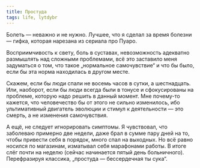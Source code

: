 ```yaml
---
title: Простуда 
tags: life, lytdybr
---
```


Болеть — неважно и не нужно. Лучшее, что я сделал за время
болезни — гифка, которая нарезана из сериала про Пуаро.

Восприимчивость к свету, боль в суставах, невозможность
адекватно размышлять над сложными проблемами, всё это
заставило меня задуматься о том, что такое „нормальное
самочувствие“ и что бы было, если бы эта норма находилась в
другом месте.

Скажем, если бы люди спали не восемь часов в сутки, а
шестнадцать. Или, наоборот, если бы люди всегда были в
тонусе и сфокусированы на проблеме, которую надо решить в
данный момент. Мне почему-то кажется, что человечество бы от
этого не сильно изменилось, ибо ультимативный двигатель
эволюции и стимул к деятельности — это смерть, а не
изменения самочувствия.

А ещё, не следует игнорировать симптомы. Я чувствовал, что
заболеваю примерно две недели, даже брал в сумме пару дней
на то, чтобы привести себя в порядок, много спал на
выходных. Но всё равно носился по магазинам, изматывал себя
марафонами работы. В итоге слёг почти на неделю (сейчас
начинается пятый день больничного). Перефразируя классика,
„простуда — бессердечная ты сука“.
